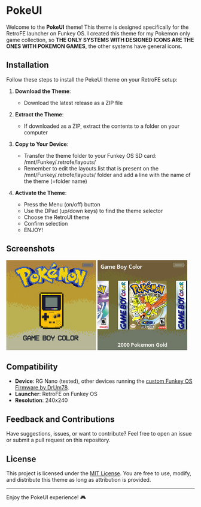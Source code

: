 # PokeUI
Welcome to the **PokeUI** theme! This theme is designed specifically for the RetroFE launcher on Funkey OS. I created this theme for my Pokemon only game collection, so **THE ONLY SYSTEMS WITH DESIGNED ICONS ARE THE ONES WITH POKEMON GAMES**, the other systems have general icons.

## Installation

Follow these steps to install the PekeUI theme on your RetroFE setup:

1. **Download the Theme**:
   - Download the latest release as a ZIP file

2. **Extract the Theme**:
   - If downloaded as a ZIP, extract the contents to a folder on your computer

3. **Copy to Your Device**:
   - Transfer the theme folder to your Funkey OS SD card: /mnt/Funkey/.retrofe/layouts/
   - Remember to edit the layouts.list that is present on the /mnt/Funkey/.retrofe/layouts/ folder and add a line with the name of the theme (=folder name)

4. **Activate the Theme**:
   - Press the Menu (on/off) button
   - Use the DPad (up/down keys) to find the theme selector
   - Choose the RetroUI theme
   - Confirm selection
   - ENJOY!

## Screenshots

![Main Menu Color](./screenshots/001.PNG)
![Game Selection Color](./screenshots/002.PNG)

## Compatibility
- **Device**: RG Nano (tested), other devices running the [custom Funkey OS Firmware by DrUm78](https://github.com/DrUm78/FunKey-OS/releases/).
- **Launcher**: RetroFE on Funkey OS
- **Resolution**: 240x240

## Feedback and Contributions

Have suggestions, issues, or want to contribute? Feel free to open an issue or submit a pull request on this repository.

## License

This project is licensed under the [MIT License](LICENSE.md). You are free to use, modify, and distribute this theme as long as attribution is provided.

---

Enjoy the PokeUI experience! 🎮
